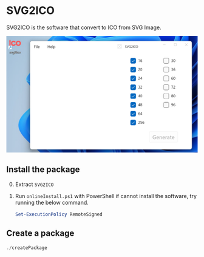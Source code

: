 # SVG2ICO
SVG2ICO is the software that convert to ICO from SVG Image.

![Alt text](image.png)

## Install the package
0. Extract `SVG2ICO`
0. Run `onlineInstall.ps1` with PowerShell
	if cannot install the software, try running the below command.

    ```ps1
    Set-ExecutionPolicy RemoteSigned
    ```
    
## Create a package
```ps1
./createPackage
```